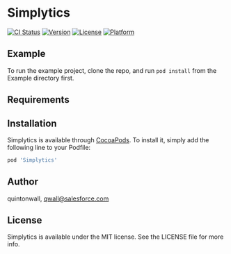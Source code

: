 # Simplytics

[![CI Status](http://img.shields.io/travis/quintonwall/Simplytics.svg?style=flat)](https://travis-ci.org/quintonwall/Simplytics)
[![Version](https://img.shields.io/cocoapods/v/Simplytics.svg?style=flat)](http://cocoapods.org/pods/Simplytics)
[![License](https://img.shields.io/cocoapods/l/Simplytics.svg?style=flat)](http://cocoapods.org/pods/Simplytics)
[![Platform](https://img.shields.io/cocoapods/p/Simplytics.svg?style=flat)](http://cocoapods.org/pods/Simplytics)

## Example

To run the example project, clone the repo, and run `pod install` from the Example directory first.

## Requirements

## Installation

Simplytics is available through [CocoaPods](http://cocoapods.org). To install
it, simply add the following line to your Podfile:

```ruby
pod 'Simplytics'
```

## Author

quintonwall, qwall@salesforce.com

## License

Simplytics is available under the MIT license. See the LICENSE file for more info.
